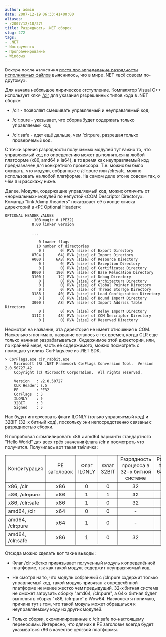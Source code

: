 ```yaml
---
author: admin
date: 2007-12-19 06:33:41+00:00
aliases:
- /2007/12/18/272
title: Разрядность .NET сборок
slug: 272
tags:
- .NET
- Инструменты
- Программирование
- Windows
---
```


Вскоре после написания [поста про определение разрядности исполняемых файлов](http://blog.not-a-kernel-guy.com/2007/10/24/258) выяснилось, что в мире .NET «всё совсем по-другому». 

<!--more-->

Для начала небольшое лирическое отступление. Компилятор Visual C++ использует ключ [/clr](http://msdn2.microsoft.com/en-us/library/k8d11d4s(VS.80).aspx) для указания разрешенных типов кода в .NET сборке:

  * /clr - позволяет смешивать управляемый и неуправляемый код; 

  * /clr:pure - указывает, что сборка будет содержать только управляемый код; 

  * /clr:safe - идет ещё дальше, чем /clr:pure, разрешая только проверяемый код. 

С точки зрения разрядности получаемых модулей тут важно то, что управляемый код по определению может выполняться на любой платформе (x86, amd64 и ia64), в то время как неуправляемый код предназначен для конкретного процессора. Т.е. можно бы было ожидать, что модули, собранные с /clr:pure или /clr:safe, можно использовать на любой платформе. На самом деле это не совсем так, о чём я и расскажу ниже.

Далее. Модули, содержащие управляемый код, можно отличить от «нормальных» модулей по непустой «COM Descriptor Directory». Команда "link /dump /headers" показывает её в конце списка директорий в «PE Optional Header»:

```no-highlight
OPTIONAL HEADER VALUES
             10B magic # (PE32)
            8.00 linker version

            ...

               0 loader flags
              10 number of directories
               0 [       0] RVA [size] of Export Directory
            87C4 [      64] RVA [size] of Import Directory
            A000 [     6A8] RVA [size] of Resource Directory
               0 [       0] RVA [size] of Exception Directory
               0 [       0] RVA [size] of Certificates Directory
            B000 [     190] RVA [size] of Base Relocation Directory
            3100 [      1C] RVA [size] of Debug Directory
               0 [       0] RVA [size] of Architecture Directory
               0 [       0] RVA [size] of Global Pointer Directory
               0 [       0] RVA [size] of Thread Storage Directory
            3188 [      40] RVA [size] of Load Configuration Directory
               0 [       0] RVA [size] of Bound Import Directory
            3000 [      A8] RVA [size] of Import Address Table Directory
               0 [       0] RVA [size] of Delay Import Directory
            311C [      48] RVA [size] of COM Descriptor Directory
               0 [       0] RVA [size] of Reserved Directory
```

Несмотря на название, эта директория не имеет отношения к COM. Насколько я понимаю, название осталось с тех времен, когда CLR еще только начинал разрабатываться. Содержимое этой директории, или, по крайней мере, часть её содержимого, можно посмотреть с помощью утилиты CorFlags.exe из .NET SDK. 

```no-highlight
> CorFlags.exe clr_rabbit.exe
    Microsoft (R) .NET Framework CorFlags Conversion Tool.  Version  2.0.50727.42
    Copyright (c) Microsoft Corporation.  All rights reserved.

    Version   : v2.0.50727
    CLR Header: 2.5
    PE        : PE32
    CorFlags  : 0
    ILONLY    : 0
    32BIT     : 0
    Signed    : 0

```

Нас будут интересовать флаги ILONLY (только управляемый код) и 32BIT (32-х битный код), поскольку они непосредственно связаны с разрядностью сборки.

Я попробовал скомпилировать x86 и amd64 варианты стандартного "Hello World" для всех трёх значений флага /clr и посмотреть что получится. Получилась вот такая табличка:

<table cellpadding="5" border="1" align="center" cellspacing="0">
  <tr>
    <td align="left" >Конфигурация</td>
    <td align="center" >PE заголовок</td>
    <td align="center" >Флаг ILONLY</td>
    <td align="center" >Флаг 32BIT</td>
    <td align="center" >Разрядность процесса в 32-х битной системе</td>
    <td align="center" >Разрядность процесса в 64-х битной системе</td>
  </tr>
  <tr>
    <td align="left" >x86, /clr</td>
    <td align="center" >x86</td>
    <td align="center" >0</td>
    <td align="center" >0</td>
    <td align="center" >32</td>
    <td align="center" >32</td>
  </tr>
  <tr>
    <td align="left" >x86, /clr:pure</td>
    <td align="center" >x86</td>
    <td align="center" >1</td>
    <td align="center" >1</td>
    <td align="center" >32</td>
    <td align="center" >32</td>
  </tr>
  <tr>
    <td align="left" >x86, /clr:safe</td>
    <td align="center" >x86</td>
    <td align="center" >1</td>
    <td align="center" >0</td>
    <td align="center" >32</td>
    <td align="center" >64</td>
  </tr>
  <tr>
    <td align="left" >amd64, /clr</td>
    <td align="center" >x64</td>
    <td align="center" >0</td>
    <td align="center" >0</td>
    <td align="center" >-</td>
    <td align="center" >64</td>
  </tr>
  <tr>
    <td align="left" >amd64, /clr:pure</td>
    <td align="center" >x64</td>
    <td align="center" >1</td>
    <td align="center" >0</td>
    <td align="center" >-</td>
    <td align="center" >64</td>
  </tr>
  <tr>
    <td align="left" >amd64, /clr:safe</td>
    <td align="center" >x86</td>
    <td align="center" >1</td>
    <td align="center" >0</td>
    <td align="center" >32</td>
    <td align="center" >64</td>
  </tr>
</table>

Отсюда можно сделать вот такие выводы:

  * Флаг /clr жёстко привязывает полученный модуль к определённой платформе, так как такой модуль содержит неуправляемый код. 

  * Не смотря на то, что модуль собранный с /clr:pure содержит только управляемый код, такой модуль привязан к определённой платформе не менее жестко чем предыдущий. 32-х битная система не сможет загрузить сборку "amd64, /clr:pure", а 64-х битная будет выполнять сборку "x86, /clr:pure" в Wow64. Насколько я понимаю, причина тут в том, что такой модуль может обращаться к неуправляемому коду из других модулей. 

  * Только сборки, скомпилированные с /clr:safe по-настоящему переносимы. Интересно, что для них в PE заголовке всегда будет указываться x86 в качестве целевой платформы. 
